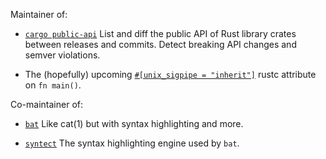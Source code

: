 Maintainer of:

* [`cargo public-api`](https://github.com/Enselic/cargo-public-api) List and diff the public API of Rust library crates between releases and commits. Detect breaking API changes and semver violations.

* The (hopefully) upcoming [`#[unix_sigpipe = "inherit"]`](https://github.com/rust-lang/rust/pull/97802) rustc attribute on `fn main()`.

Co-maintainer of:

* [`bat`](https://github.com/sharkdp/bat) Like cat(1) but with syntax highlighting and more.

* [`syntect`](https://github.com/trishume/syntect) The syntax highlighting engine used by `bat`.

